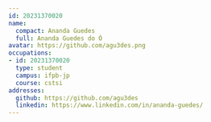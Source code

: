 ```yaml
---
id: 20231370020
name:
  compact: Ananda Guedes
  full: Ananda Guedes do Ó
avatar: https://github.com/agu3des.png
occupations:
- id: 20231370020
  type: student
  campus: ifpb-jp
  course: cstsi
addresses:
  github: https://github.com/agu3des
  linkedin: https://www.linkedin.com/in/ananda-guedes/
---
```

